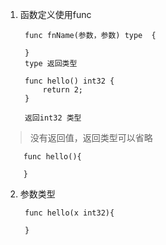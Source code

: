 1. 函数定义使用func

        func fnName(参数，参数) type  {

        }
        type 返回类型

        func hello() int32 {
            return 2;
        }

        返回int32 类型

  > 没有返回值，返回类型可以省略

        func hello(){
            
        }

2. 参数类型

        func hello(x int32){

        }